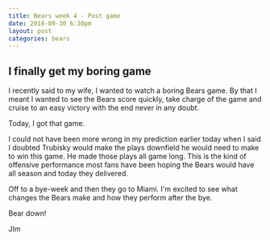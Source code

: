 ```yaml
---
title: Bears week 4 - Post game
date: 2018-09-30 6:30pm
layout: post
categories: bears
---
```

## I finally get my boring game

I recently said to my wife, I wanted to watch a boring Bears game. By that I meant I wanted to see the Bears score quickly, take charge of the game and cruise to an easy victory with the end never in any doubt. 

Today, I got that game. 

I could not have been more wrong in my prediction earlier today when I said I doubted Trubisky would make the plays downfield he would need to make to win this game. He made those plays all game long. This is the kind of offensive performance most fans have been hoping the Bears  would have all season and today they delivered. 

Off to a bye-week and then they go to Miami. I'm excited to see what changes the Bears make and how they perform after the bye. 

Bear down!

JIm

